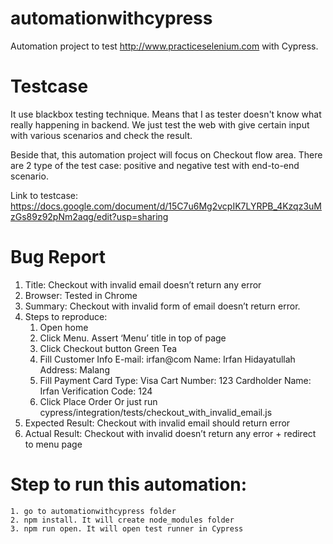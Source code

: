 # automationwithcypress
Automation project to test http://www.practiceselenium.com with Cypress. 

# Testcase
It use blackbox testing technique. Means that I as tester doesn't know what really happening in backend. We just test the web with give certain input with various scenarios and check the result. 

Beside that, this automation project will focus on Checkout flow area. There are 2 type of the test case: positive and negative test with end-to-end scenario. 

Link to testcase: https://docs.google.com/document/d/15C7u6Mg2vcpIK7LYRPB_4Kzqz3uMzGs89z92pNm2aqg/edit?usp=sharing

# Bug Report

1. Title: Checkout with invalid email doesn’t return any error
2. Browser: Tested in Chrome
3. Summary: Checkout with invalid form of email doesn’t return error. 
4. Steps to reproduce:
    1. Open home
    2. Click Menu. Assert ‘Menu’ title in top of page
    3. Click Checkout button Green Tea
    4. Fill Customer Info
        E-mail: irfan@com
        Name: Irfan Hidayatullah
        Address: Malang
    5. Fill Payment
        Card Type: Visa
        Cart Number: 123
        Cardholder Name: Irfan
        Verification Code: 124
    6. Click Place Order
    Or just run cypress/integration/tests/checkout_with_invalid_email.js
5. Expected Result: Checkout with invalid email should return error
6. Actual Result: Checkout with invalid doesn’t return any error + redirect to menu page

# Step to run this automation:
    1. go to automationwithcypress folder
    2. npm install. It will create node_modules folder
    3. npm run open. It will open test runner in Cypress

